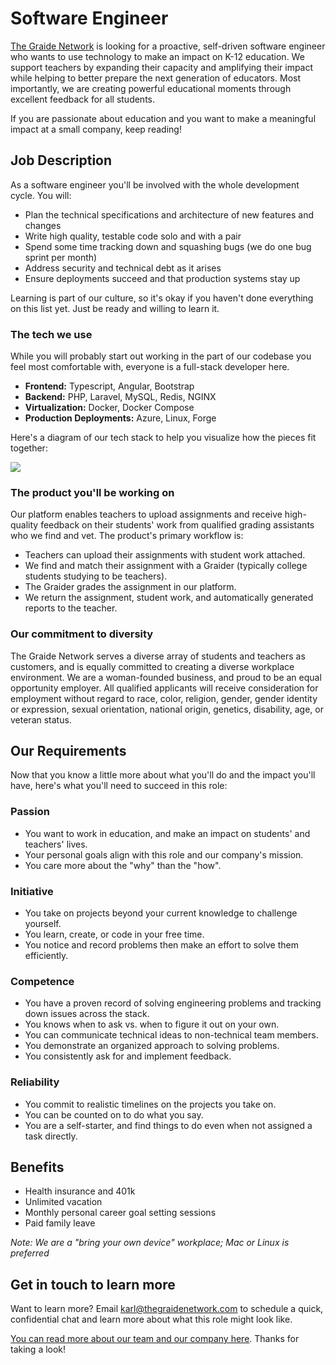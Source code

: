 # Software Engineer

[The Graide Network](https://www.thegraidenetwork.com/) is looking for a proactive, self-driven software engineer who wants to use technology to make an impact on K-12 education. We support teachers by expanding their capacity and amplifying their impact while helping to better prepare the next generation of educators. Most importantly, we are creating powerful educational moments through excellent feedback for all students.

If you are passionate about education and you want to make a meaningful impact at a small company, keep reading!

## Job Description

As a software engineer you'll be involved with the whole development cycle. You will:

- Plan the technical specifications and architecture of new features and changes
- Write high quality, testable code solo and with a pair
- Spend some time tracking down and squashing bugs (we do one bug sprint per month)
- Address security and technical debt as it arises
- Ensure deployments succeed and that production systems stay up

Learning is part of our culture, so it's okay if you haven't done everything on this list yet. Just be ready and willing to learn it.

### The tech we use

While you will probably start out working in the part of our codebase you feel most comfortable with, everyone is a full-stack developer here.

- **Frontend:** Typescript, Angular, Bootstrap
- **Backend:** PHP, Laravel, MySQL, Redis, NGINX
- **Virtualization:** Docker, Docker Compose
- **Production Deployments:** Azure, Linux, Forge

Here's a diagram of our tech stack to help you visualize how the pieces fit together:

![](https://i.imgur.com/ZwK0hEM.jpg)

### The product you'll be working on

Our platform enables teachers to upload assignments and receive high-quality feedback on their students' work from qualified grading assistants who we find and vet. The product's primary workflow is:

- Teachers can upload their assignments with student work attached.
- We find and match their assignment with a Graider (typically college students studying to be teachers).
- The Graider grades the assignment in our platform.
- We return the assignment, student work, and automatically generated reports to the teacher.

### Our commitment to diversity

The Graide Network serves a diverse array of students and teachers as customers, and is equally committed to creating a diverse workplace environment. We are a woman-founded business, and proud to be an equal opportunity employer. All qualified applicants will receive consideration for employment without regard to race, color, religion, gender, gender identity or expression, sexual orientation, national origin, genetics, disability, age, or veteran status.

## Our Requirements

Now that you know a little more about what you'll do and the impact you'll have, here's what you'll need to succeed in this role:

### Passion
- You want to work in education, and make an impact on students' and teachers' lives.
- Your personal goals align with this role and our company's mission.
- You care more about the "why" than the "how".

### Initiative
- You take on projects beyond your current knowledge to challenge yourself.
- You learn, create, or code in your free time.
- You notice and record problems then make an effort to solve them efficiently.

### Competence
- You have a proven record of solving engineering problems and tracking down issues across the stack.
- You knows when to ask vs. when to figure it out on your own.
- You can communicate technical ideas to non-technical team members.
- You demonstrate an organized approach to solving problems.
- You consistently ask for and implement feedback.

### Reliability
- You commit to realistic timelines on the projects you take on.
- You can be counted on to do what you say.
- You are a self-starter, and find things to do even when not assigned a task directly.

## Benefits

- Health insurance and 401k
- Unlimited vacation
- Monthly personal career goal setting sessions
- Paid family leave

*Note: We are a "bring your own device" workplace; Mac or Linux is preferred*

## Get in touch to learn more

Want to learn more? Email [karl@thegraidenetwork.com](mailto:karl@thegraidenetwork.com) to schedule a quick, confidential chat and learn more about what this role might look like.

[You can read more about our team and our company here](https://github.com/thegraidenetwork/job-openings/blob/master/README.md). Thanks for taking a look!
